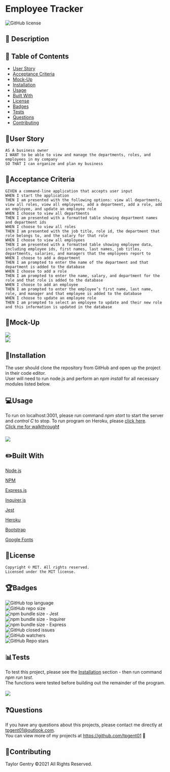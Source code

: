 # Employee Tracker
![GitHub license](https://img.shields.io/badge/license-MIT-blue.svg)


## 💬 Description 



## 📓 Table of Contents

* [User Story](#user-story)
* [Acceptance Criteria](#acceptance-criteria)
* [Mock-Up](#mock-up)
* [Installation](#installation)
* [Usage](#usage)
* [Built With](#built-with)
* [License](#license)
* [Badges](#badges)
* [Tests](#tests)
* [Questions](#questions)
* [Contributing](#contributing)


## 🧠User Story
```
AS A business owner
I WANT to be able to view and manage the departments, roles, and employees in my company
SO THAT I can organize and plan my business
```


## 🧩Acceptance Criteria
```
GIVEN a command-line application that accepts user input
WHEN I start the application
THEN I am presented with the following options: view all departments, view all roles, view all employees, add a department, add a role, add an employee, and update an employee role
WHEN I choose to view all departments
THEN I am presented with a formatted table showing department names and department ids
WHEN I choose to view all roles
THEN I am presented with the job title, role id, the department that role belongs to, and the salary for that role
WHEN I choose to view all employees
THEN I am presented with a formatted table showing employee data, including employee ids, first names, last names, job titles, departments, salaries, and managers that the employees report to
WHEN I choose to add a department
THEN I am prompted to enter the name of the department and that department is added to the database
WHEN I choose to add a role
THEN I am prompted to enter the name, salary, and department for the role and that role is added to the database
WHEN I choose to add an employee
THEN I am prompted to enter the employee’s first name, last name, role, and manager and that employee is added to the database
WHEN I choose to update an employee role
THEN I am prompted to select an employee to update and their new role and this information is updated in the database 
```


## 🎨Mock-Up
![](public/assets/images/mock-up1.png)
<br>![](public/assets/images/mock-up2.png)</br>


## 🔌Installation

The user should clone the repository from GitHub and open up the project in their code editor.
<br>User will need to run node.js and perform an _npm install_ for all necessary modules listed below.</br>


## 💻Usage 
To run on localhost:3001, please run command _npm start_ to start the server and _control C_ to stop.
To run program on Heroku, please [click here](https://gentry-note-taker.herokuapp.com/).
<br>[Click me for walkthrough❗️](https://drive.google.com/file/d/1w_e_9PtWJ3t6cPhLJF4xTVtjRc396Spz/view)</br>
<br>![](public/assets/images/example.gif)</br>


## ✏️Built With
<p><a href="https://nodejs.org/">Node.js</a></p>
<p><a href="https://www.npmjs.com/">NPM</a></p>
<p><a href="https://www.npmjs.com/package/express">Express.js</a></p>
<p><a href="https://www.npmjs.com/package/inquirer">Inquirer.js</a></p>
<p><a href="https://jestjs.io/">Jest</a></p>
<p><a href="https://heroku.com/">Heroku</a></p>
<p><a href="https://getbootstrap.com/">Bootstrap</a></p>
<p><a href="https://fonts.google.com/">Google Fonts</a></p>


## 🔐License
```
Copyright © MIT. All rights reserved. 
Licensed under the MIT license.
```


## 🏆Badges

![GitHub top language](https://img.shields.io/github/languages/top/tpgent01/note-taker?style=plastic)
<br>![GitHub repo size](https://img.shields.io/github/repo-size/tpgent01/note-taker?style=plastic)</br>
![npm bundle size](https://img.shields.io/bundlephobia/minzip/jest?style=plastic) - Jest
<br>![npm bundle size](https://img.shields.io/bundlephobia/minzip/inquirer?style=plastic) - Inquirer</br>
![npm bundle size](https://img.shields.io/bundlephobia/minzip/express?style=plastic) - Express
<br>![GitHub closed issues](https://img.shields.io/github/issues-closed/tpgent01/note-taker?style=plastic)</br>
![GitHub watchers](https://img.shields.io/github/watchers/tpgent01/note-taker?style=social)
<br>![GitHub Repo stars](https://img.shields.io/github/stars/tpgent01/note-taker?style=social)</br>



## 📊Tests

To test this project, please see the [Installation](#installation) section - then run command _npm run test_.
<br>The functions were tested before building out the remainder of the program.</br> 
<br>![](public/assets/images/test.gif)</br>


## ❓Questions

If you have any questions about this projects, please contact me directly at tpgent01@outlook.com. 
<br>You can view more of my projects at https://github.com/tpgent01 👾</br>


## 📌Contributing

Taylor Gentry ©2021 All Rights Reserved.
